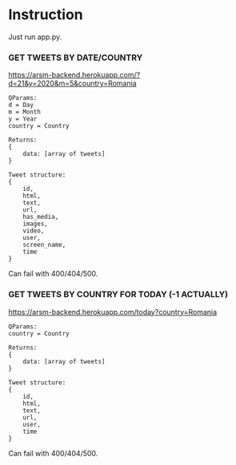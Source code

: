 # Instruction

Just run app.py.

### GET TWEETS BY DATE/COUNTRY
https://arsm-backend.herokuapp.com/?d=21&y=2020&m=5&country=Romania

    QParams: 
    d = Day
    m = Month
    y = Year
    country = Country
    
    Returns:
    {
        data: [array of tweets]
    }
    
    Tweet structure: 
    {
        id,
        html,
        text,
        url,
        has_media,
        images,
        video,
        user,
        screen_name,
        time
    }
    
Can fail with 400/404/500.


### GET TWEETS BY COUNTRY FOR TODAY (-1 ACTUALLY)
https://arsm-backend.herokuapp.com/today?country=Romania

    QParams: 
    country = Country
    
    Returns:
    {
        data: [array of tweets]
    }
    
    Tweet structure: 
    {
        id,
        html,
        text,
        url,
        user,
        time
    }
    
Can fail with 400/404/500.

